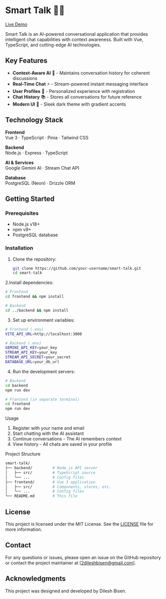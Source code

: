 # Smart Talk 💬✨

[Live Demo](https://smart-talk.vercel.app/)

Smart Talk is an AI-powered conversational application that provides intelligent chat capabilities with context awareness. Built with Vue, TypeScript, and cutting-edge AI technologies.

## Key Features

- **Context-Aware AI** 🧠 - Maintains conversation history for coherent discussions
- **Real-Time Chat** ⚡ - Stream-powered instant messaging interface
- **User Profiles** 👤 - Personalized experience with registration
- **Chat History** 📚 - Stores all conversations for future reference
- **Modern UI** 🎨 - Sleek dark theme with gradient accents

## Technology Stack

**Frontend**  
Vue 3 · TypeScript · Pinia · Tailwind CSS  

**Backend**  
Node.js · Express · TypeScript  

**AI & Services**  
Google Gemini AI · Stream Chat API  

**Database**  
PostgreSQL (Neon) · Drizzle ORM  

## Getting Started

### Prerequisites
- Node.js v18+
- npm v9+
- PostgreSQL database

### Installation
1. Clone the repository:
   ```sh
   git clone https://github.com/your-username/smart-talk.git
   cd smart-talk
   ```

2.Install dependencies:

  ```sh
  # Frontend
  cd frontend && npm install

  # Backend 
  cd ../backend && npm install
  ```

3. Set up environment variables:

  ```sh
  # Frontend (.env)
  VITE_API_URL=http://localhost:3000
  
  # Backend (.env)
  GEMINI_API_KEY=your_key
  STREAM_API_KEY=your_key
  STREAM_API_SECRET=your_secret
  DATABASE_URL=your_db_url
  ```

4. Run the development servers:

  ```sh
  # Backend
  cd backend
  npm run dev
  ```

  ```sh
  # Frontend (in separate terminal)
  cd frontend
  npm run dev
  ```

Usage
1. Register with your name and email
2. Start chatting with the AI assistant
3. Continue conversations - The AI remembers context
4. View history - All chats are saved in your profile

Project Structure
  ```sh
  smart-talk/
  ├── backend/         # Node.js API server
  │   ├── src/         # TypeScript source
  │   └── ...          # Config files
  ├── frontend/        # Vue 3 application
  │   ├── src/         # Components, stores, etc.
  │   └── ...          # Config files
  └── README.md        # This file
  ```

## License

This project is licensed under the MIT License. See the [LICENSE](LICENSE) file for more information.

## Contact

For any questions or issues, please open an issue on the GitHub repository or contact the project maintainer at [2dileshbisen@gmail.com].

## Acknowledgments

This project was designed and developed by Dilesh Bisen.
